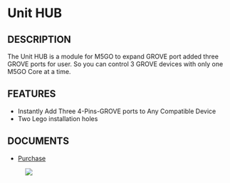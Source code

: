 # Unit HUB

## DESCRIPTION

The Unit HUB is a module for M5GO to expand GROVE port added three GROVE
ports for user. So you can control 3 GROVE devices with only one M5GO
Core at a time.

## FEATURES

-  Instantly Add Three 4-Pins-GROVE ports to Any Compatible Device
-  Two Lego installation holes

## DOCUMENTS

- [Purchase](https://www.aliexpress.com/store/3226069?spm=2114.search0104.3.5.66051a4dlpB2ti)

<figure>
    <img src="assets/img/product_pics/units/M5GO_Unit_hub.png">
</figure>